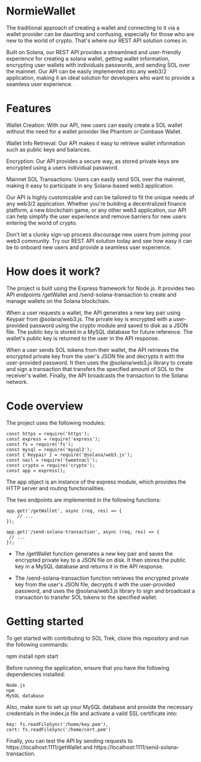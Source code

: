# NormieWallet
The traditional approach of creating a wallet and connecting to it via a wallet provider can be daunting and confusing, especially for those who are new to the world of crypto. That's where our REST API solution comes in.

Built on Solana, our REST API provides a streamlined and user-friendly experience for creating a solana wallet, getting wallet information, encrypting user wallets with individuals passwords, and sending SOL over the mainnet. Our API can be easily implemented into any web3/2 application, making it an ideal solution for developers who want to provide a seamless user experience.

# Features

Wallet Creation: With our API, new users can easily create a SOL wallet without the need for a wallet provider like Phantom or Coinbase Wallet.

Wallet Info Retrieval: Our API makes it easy to retrieve wallet information such as public keys and balances.

Encryption: Our API provides a secure way, as stored private keys are encrypted using a users individual password.

Mainnet SOL Transactions: Users can easily send SOL over the mainnet, making it easy to participate in any Solana-based web3 application.

Our API is highly customizable and can be tailored to fit the unique needs of any web3/2 application. Whether you're building a decentralized finance platform, a new blockchain game, or any other web3 application, our API can help simplify the user experience and remove barriers for new users entering the world of crypto.

Don't let a clunky sign-up process discourage new users from joining your web3 community. Try our REST API solution today and see how easy it can be to onboard new users and provide a seamless user experience.

# How does it work?
The project is built using the Express framework for Node.js. It provides two API endpoints /getWallet and /send-solana-transaction to create and manage wallets on the Solana blockchain.

When a user requests a wallet, the API generates a new key pair using Keypair from @solana/web3.js. The private key is encrypted with a user-provided password using the crypto module and saved to disk as a JSON file. The public key is stored in a MySQL database for future reference. The wallet's public key is returned to the user in the API response.

When a user sends SOL tokens from their wallet, the API retrieves the encrypted private key from the user's JSON file and decrypts it with the user-provided password. It then uses the @solana/web3.js library to create and sign a transaction that transfers the specified amount of SOL to the receiver's wallet. Finally, the API broadcasts the transaction to the Solana network.

# Code overview
The project uses the following modules:
```
const https = require('https');
const express = require('express');
const fs = require('fs');
const mysql = require('mysql2');
const { Keypair } = require('@solana/web3.js');
const nacl = require('tweetnacl');
const crypto = require('crypto');
const app = express();
```
The app object is an instance of the express module, which provides the HTTP server and routing functionalities.

The two endpoints are implemented in the following functions:

```
app.get('/getWallet', async (req, res) => {
    // ...
});
```

```
app.get('/send-solana-transaction', async (req, res) => {
 // ...
});
```

- The /getWallet function generates a new key pair and saves the encrypted private key to a JSON file on disk. It then stores the public key in a MySQL database and returns it in the API response.

- The /send-solana-transaction function retrieves the encrypted private key from the user's JSON file, decrypts it with the user-provided password, and uses the @solana/web3.js library to sign and broadcast a transaction to transfer SOL tokens to the specified wallet.

# Getting started
To get started with contributing to SOL Trek, clone this repository and run the following commands:

npm install
npm start

Before running the application, ensure that you have the following dependencies installed:

```
Node.js
npm
MySQL database
```

Also, make sure to set up your MySQL database and provide the necessary credentials in the index.js file and activate a vaild SSL certificate into:
```
key: fs.readFileSync('/home/key.pem'),
cert: fs.readFileSync('/home/cert.pem')
```

Finally, you can test the API by sending requests to https://localhost:1111/getWallet and https://localhost:1111/send-solana-transaction.
